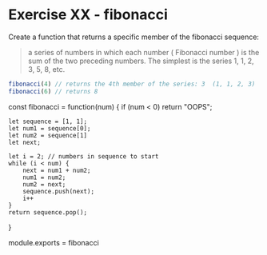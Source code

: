 # Exercise XX - fibonacci

Create a function that returns a specific member of the fibonacci sequence:

> a series of numbers in which each number ( Fibonacci number ) is the sum of the two preceding numbers. The simplest is the series 1, 1, 2, 3, 5, 8, etc.

```javascript
fibonacci(4) // returns the 4th member of the series: 3  (1, 1, 2, 3)
fibonacci(6) // returns 8
```












const fibonacci = function(num) {
    if (num < 0) return "OOPS";

    let sequence = [1, 1];
    let num1 = sequence[0];
    let num2 = sequence[1]
    let next;
    
    let i = 2; // numbers in sequence to start
    while (i < num) {
        next = num1 + num2;
        num1 = num2;
        num2 = next;
        sequence.push(next);
        i++
    }
    return sequence.pop();
}

module.exports = fibonacci
